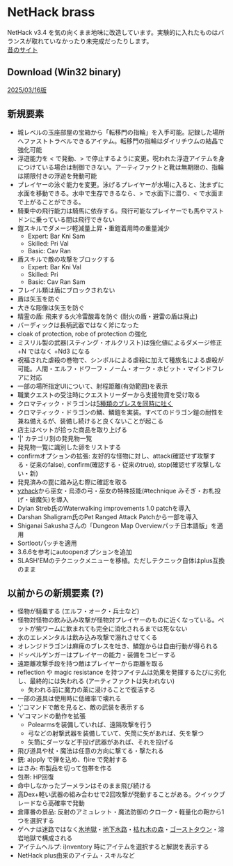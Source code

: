 # NetHack brass
NetHack v3.4 を気の向くまま地味に改造しています。実験的に入れたものはバランスが取れていなかったり未完成だったりします。  
[昔のサイト](http://www.maroon.dti.ne.jp/youkan/nethack/)

## Download (Win32 binary)  
[2025/03/16版](https://github.com/youkan700/NetHack-brass/blob/master/Release/nb250316.7z)

## 新規要素
* 城レベルの玉座部屋の宝箱から「転移門の指輪」を入手可能。記録した場所へファストトラベルできるアイテム。転移門の指輪はダイリチウムの結晶で強化可能
* 浮遊能力を < で発動、> で停止するように変更。呪われた浮遊アイテムを身につけている場合は制御できない。アーティファクトと靴は無期限の、指輪は期限付きの浮遊を発動可能
* プレイヤーの泳ぐ能力を変更。泳げるプレイヤーが水場に入ると、沈まずに水面を移動できる。水中で生存できるなら、> で水面下に潜り、< で水面まで上がることができる。
* 騎乗中の飛行能力は騎馬に依存する。飛行可能なプレイヤーでも馬やマストドンに乗っている間は飛行できない
* 鎧スキルでダメージ軽減量上昇・重鎧着用時の重量減少
  * Expert: Bar Kni Sam
  * Skilled: Pri Val
  * Basic: Cav Ran
* 盾スキルで敵の攻撃をブロックする
  * Expert: Bar Kni Val
  * Skilled: Pri
  * Basic: Cav Ran Sam
* フレイル類は盾にブロックされない
* 盾は矢玉を防ぐ
* 大きな彫像は矢玉を防ぐ
* 精霊の盾: 飛来する火冷雷酸毒を防ぐ (耐火の盾・避雷の盾は廃止)
* バーディックは長柄武器ではなく斧になった
* cloak of protection, robe of protection の強化
* ミスリル製の武器(スティング・オルクリスト)は強化値によるダメージ修正 +N ではなく +Nd3 になる
* 祝福された虐殺の巻物で、シンボルによる虐殺に加えて種族名による虐殺が可能。人間・エルフ・ドワーフ・ノーム・オーク・ホビット・マインドフレアに対応
* 一部の場所指定UIについて、射程距離(有効範囲)を表示
* 職業クエストの受注時にクエストリーダーから支援物資を受け取る
* クロマティック・ドラゴンは[5種類のブレスを同時に吐く](https://cdn-ak.f.st-hatena.com/images/fotolife/y/y2k700/20220425/20220425001859.png)
* クロマティック・ドラゴンの鱗、鱗鎧を実装。すべてのドラゴン鎧の耐性を兼ね備えるが、装備し続けると良くないことが起こる
* 店主はペットが拾った商品を取り上げる
* '|' カテゴリ別の発見物一覧
* 発見物一覧に識別した卵をリストする
* confirmオプションの拡張: 友好的な怪物に対し、attack(確認せず攻撃する・従来のfalse), confirm(確認する・従来のtrue), stop(確認せず攻撃しない・新)
* 発見済みの罠に踏み込む際に確認を取る
* [yzhack](http://yzh.github.io/yzhack/)から巫女・烏漆の弓・巫女の特殊技能(#technique みそぎ・お札投げ・破魔矢)を導入
* Dylan Streb氏のWaterwalking improvements 1.0 patchを導入
* Darshan Shaligram氏のPet Ranged Attack Patchから一部を導入
* Shiganai Sakushaさんの「Dungeon Map Overviewパッチ日本語版」を適用
* Sortlootパッチを適用
* 3.6.6を参考にautoopenオプションを追加
* SLASH'EMのテクニックメニューを移植。ただしテクニック自体はplus互換のまま

## 以前からの新規要素 (?)
* 怪物が騎乗する (エルフ・オーク・兵士など)
* 怪物対怪物の飲み込み攻撃が怪物対プレイヤーのものに近くなっている。ペットが紫ワームに飲まれても完全に消化されるまでは死なない
* 水のエレメンタルは飲み込み攻撃で溺れさせてくる
* オレンジドラゴンは麻痺のブレスを吐き、鱗鎧からは自由行動が得られる
* ドッペルゲンガーはプレイヤーの能力・装備をコピーする
* 遠距離攻撃手段を持つ敵はプレイヤーから距離を取る
* reflection や magic resistance を持つアイテムは効果を発揮するたびに劣化し、最終的には失われる (アーティファクトは失われない)
  * 失われる前に魔力の薬に浸けることで復活する
* 一部の道具は使用時に低確率で壊れる
* ';'コマンドで敵を見ると、敵の武装を表示する
* 'v'コマンドの動作を拡張
  * Polearmsを装備していれば、遠隔攻撃を行う
  * 弓などの射撃武器を装備していて、矢筒に矢があれば、矢を撃つ
  * 矢筒にダーツなど手投げ武器があれば、それを投げる
* 飛び道具や杖・魔法は任意の方向に撃てる・撃たれる
* 銃: a)pply で弾を込め、f)ire で発射する
* はさみ: 布製品を切って包帯を作る
* 包帯: HP回復
* 命中しなかったブーメランはそのまま飛び続ける
* 高Dex+軽い武器の組み合わせで2回攻撃が発動することがある。クイックブレードなら高確率で発動
* 倉庫番の景品: 反射のアミュレット・魔法防御のクローク・軽量化の鞄から1つを選択する
* ゲヘナは迷路ではなく[氷地獄](http://www.maroon.dti.ne.jp/youkan/nethack/sc1.gif)・[地下水路](http://www.maroon.dti.ne.jp/youkan/nethack/sc2.gif)・[枯れ木の森](http://www.maroon.dti.ne.jp/youkan/nethack/sc3.gif)・[ゴーストタウン](http://www.maroon.dti.ne.jp/youkan/nethack/sc4.gif)・溶岩地獄で構成される
* アイテムヘルプ: i)nventory 時にアイテムを選択すると解説を表示する
* NetHack plus由来のアイテム・スキルなど
